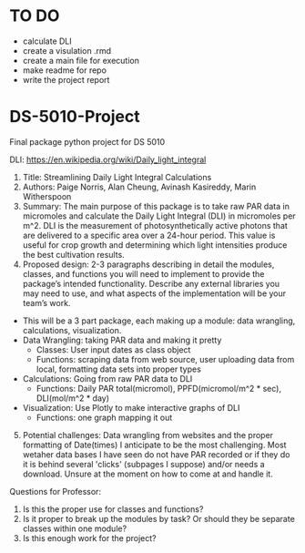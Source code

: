 # TO DO

- calculate DLI
- create a visulation .rmd
- create a main file for execution
- make readme for repo
- write the project report



# DS-5010-Project
Final package python project for DS 5010

DLI: https://en.wikipedia.org/wiki/Daily_light_integral 

1.	Title: Streamlining Daily Light Integral Calculations
2.	Authors: Paige Norris, Alan Cheung, Avinash Kasireddy, Marin Witherspoon
3.	Summary: The main purpose of this package is to take raw PAR data in micromoles and calculate the Daily Light Integral (DLI) in micromoles per m^2. DLI is the measurement of photosynthetically active photons that are delivered to a specific area over a 24-hour period. This value is useful for crop growth and determining which light intensities produce the best cultivation results. 
4.	Proposed design: 2-3 paragraphs describing in detail the modules, classes, and functions you will need to implement to provide the package’s intended functionality. Describe any external libraries you may need to use, and what aspects of the implementation will be your team’s work. 
  - This will be a 3 part package, each making up a module: data wrangling, calculations, visualization. 
   -  Data Wrangling: taking PAR data and making it pretty
      -  Classes: User input dates as class object
       - Functions: scraping data from web source, user uploading data from local, formatting data sets into proper types
   - Calculations: Going from raw PAR data to DLI
      - Functions: Daily PAR total(micromol), PPFD(micromol/m^2 * sec), DLI(mol/m^2 * day)
   - Visualization: Use Plotly to make interactive graphs of DLI
      - Functions: one graph mapping it out
5. Potential challenges: Data wrangling from websites and the proper formatting of Date(times) I anticipate to be the most challenging. Most wetaher data bases I have seen do not have PAR recorded or if they do it is behind several 'clicks' (subpages I suppose) and/or needs a download. Unsure at the moment on how to come at and handle it. 

Questions for Professor:
1. Is this the proper use for classes and functions?
2. Is it proper to break up the modules by task? Or should they be separate classes within one module?
3. Is this enough work for the project?
